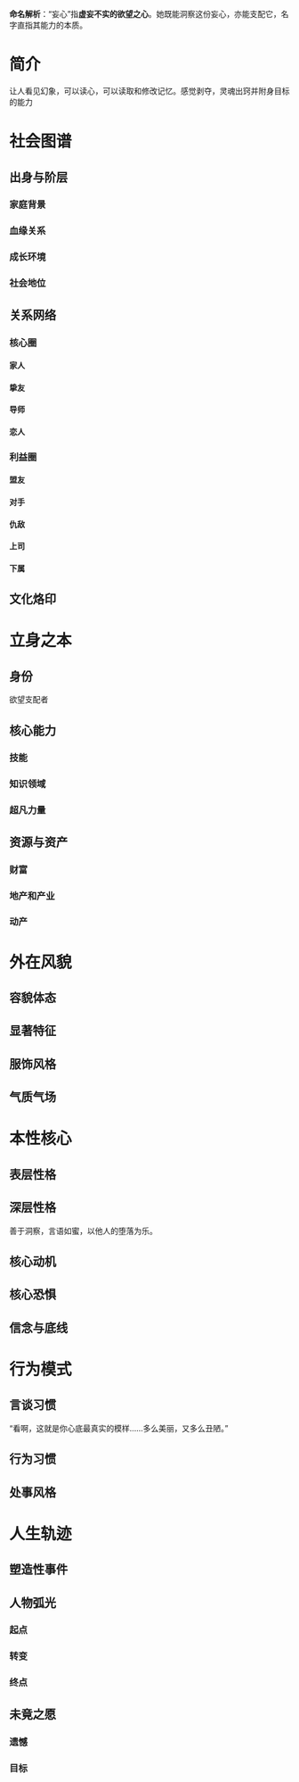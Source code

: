 **命名解析**：“妄心”指**虚妄不实的欲望之心**。她既能洞察这份妄心，亦能支配它，名字直指其能力的本质。

# 简介
让人看见幻象，可以读心，可以读取和修改记忆。感觉剥夺，灵魂出窍并附身目标的能力
# 社会图谱
## 出身与阶层
### 家庭背景

### 血缘关系

### 成长环境

### 社会地位

## 关系网络
### 核心圈
#### 家人
#### 挚友
#### 导师

#### 恋人

### 利益圈
#### 盟友

#### 对手

#### 仇敌

#### 上司

#### 下属

## 文化烙印

# 立身之本
## 身份
欲望支配者
## 核心能力

### 技能

### 知识领域


### 超凡力量

## 资源与资产
### 财富


### 地产和产业


### 动产


# 外在风貌
## 容貌体态


## 显著特征

## 服饰风格


## 气质气场


# 本性核心
## 表层性格


## 深层性格
善于洞察，言语如蜜，以他人的堕落为乐。
## 核心动机


## 核心恐惧


## 信念与底线

# 行为模式
## 言谈习惯
“看啊，这就是你心底最真实的模样……多么美丽，又多么丑陋。”
## 行为习惯


## 处事风格


# 人生轨迹
## 塑造性事件


## 人物弧光

### 起点

### 转变

### 终点


## 未竟之愿

### 遗憾

### 目标
